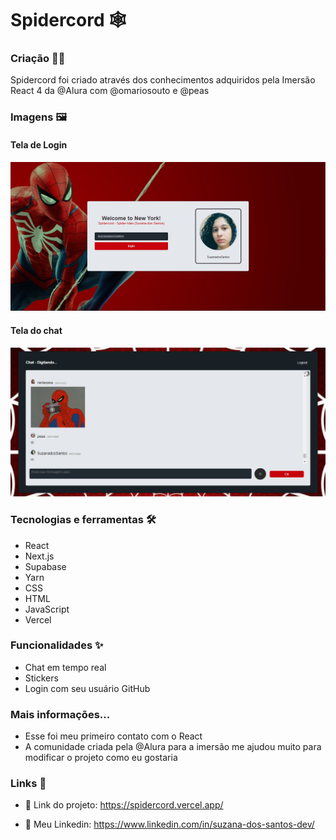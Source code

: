 # Spidercord 🕸️
 
### Criação 👧🏻
 
Spidercord foi criado através dos conhecimentos adquiridos pela Imersão React 4 da @Alura com @omariosouto e @peas

### Imagens 🖼️

#### Tela de Login

![Thumbnail:](https://github.com/suzanadossantos/spidercord/blob/main/imagens_projeto/imagem1.png)

#### Tela do chat

![Thumbnail:](https://github.com/suzanadossantos/spidercord/blob/main/imagens_projeto/imagem2.png)

### Tecnologias e ferramentas 🛠️
 
- React 
- Next.js
- Supabase
- Yarn
- CSS
- HTML
- JavaScript
- Vercel

### Funcionalidades ✨

- Chat em tempo real
- Stickers
- Login com seu usuário GitHub

### Mais informações...

- Esse foi meu primeiro contato com o React
- A comunidade criada pela @Alura para a imersão me ajudou muito para modificar o projeto como eu gostaria 

### Links 🔗

- 🔗 Link do projeto: https://spidercord.vercel.app/ 

- 🔗 Meu Linkedin: https://www.linkedin.com/in/suzana-dos-santos-dev/
